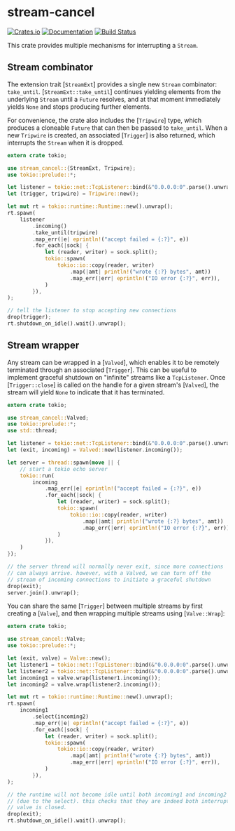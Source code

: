 # stream-cancel

[![Crates.io](https://img.shields.io/crates/v/stream-cancel.svg)](https://crates.io/crates/stream-cancel)
[![Documentation](https://docs.rs/stream-cancel/badge.svg)](https://docs.rs/stream-cancel/)
[![Build Status](https://travis-ci.org/jonhoo/stream-cancel.svg?branch=master)](https://travis-ci.org/jonhoo/stream-cancel)

This crate provides multiple mechanisms for interrupting a `Stream`.

## Stream combinator

The extension trait [`StreamExt`] provides a single new `Stream` combinator: `take_until`.
[`StreamExt::take_until`] continues yielding elements from the underlying `Stream` until a
`Future` resolves, and at that moment immediately yields `None` and stops producing further
elements.

For convenience, the crate also includes the [`Tripwire`] type, which produces a cloneable
`Future` that can then be passed to `take_until`. When a new `Tripwire` is created, an
associated [`Trigger`] is also returned, which interrupts the `Stream` when it is dropped.


```rust
extern crate tokio;

use stream_cancel::{StreamExt, Tripwire};
use tokio::prelude::*;

let listener = tokio::net::TcpListener::bind(&"0.0.0.0:0".parse().unwrap()).unwrap();
let (trigger, tripwire) = Tripwire::new();

let mut rt = tokio::runtime::Runtime::new().unwrap();
rt.spawn(
    listener
        .incoming()
        .take_until(tripwire)
        .map_err(|e| eprintln!("accept failed = {:?}", e))
        .for_each(|sock| {
            let (reader, writer) = sock.split();
            tokio::spawn(
                tokio::io::copy(reader, writer)
                    .map(|amt| println!("wrote {:?} bytes", amt))
                    .map_err(|err| eprintln!("IO error {:?}", err)),
            )
        }),
);

// tell the listener to stop accepting new connections
drop(trigger);
rt.shutdown_on_idle().wait().unwrap();
```

## Stream wrapper

Any stream can be wrapped in a [`Valved`], which enables it to be remotely terminated through
an associated [`Trigger`]. This can be useful to implement graceful shutdown on "infinite"
streams like a `TcpListener`. Once [`Trigger::close`] is called on the handle for a given
stream's [`Valved`], the stream will yield `None` to indicate that it has terminated.

```rust
extern crate tokio;

use stream_cancel::Valved;
use tokio::prelude::*;
use std::thread;

let listener = tokio::net::TcpListener::bind(&"0.0.0.0:0".parse().unwrap()).unwrap();
let (exit, incoming) = Valved::new(listener.incoming());

let server = thread::spawn(move || {
    // start a tokio echo server
    tokio::run(
        incoming
            .map_err(|e| eprintln!("accept failed = {:?}", e))
            .for_each(|sock| {
                let (reader, writer) = sock.split();
                tokio::spawn(
                    tokio::io::copy(reader, writer)
                        .map(|amt| println!("wrote {:?} bytes", amt))
                        .map_err(|err| eprintln!("IO error {:?}", err)),
                )
            }),
    )
});

// the server thread will normally never exit, since more connections
// can always arrive. however, with a Valved, we can turn off the
// stream of incoming connections to initiate a graceful shutdown
drop(exit);
server.join().unwrap();
```

You can share the same [`Trigger`] between multiple streams by first creating a [`Valve`],
and then wrapping multiple streams using [`Valve::Wrap`]:

```rust
extern crate tokio;

use stream_cancel::Valve;
use tokio::prelude::*;

let (exit, valve) = Valve::new();
let listener1 = tokio::net::TcpListener::bind(&"0.0.0.0:0".parse().unwrap()).unwrap();
let listener2 = tokio::net::TcpListener::bind(&"0.0.0.0:0".parse().unwrap()).unwrap();
let incoming1 = valve.wrap(listener1.incoming());
let incoming2 = valve.wrap(listener2.incoming());

let mut rt = tokio::runtime::Runtime::new().unwrap();
rt.spawn(
    incoming1
        .select(incoming2)
        .map_err(|e| eprintln!("accept failed = {:?}", e))
        .for_each(|sock| {
            let (reader, writer) = sock.split();
            tokio::spawn(
                tokio::io::copy(reader, writer)
                    .map(|amt| println!("wrote {:?} bytes", amt))
                    .map_err(|err| eprintln!("IO error {:?}", err)),
            )
        }),
);

// the runtime will not become idle until both incoming1 and incoming2 have stopped
// (due to the select). this checks that they are indeed both interrupted when the
// valve is closed.
drop(exit);
rt.shutdown_on_idle().wait().unwrap();
```
